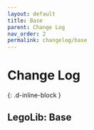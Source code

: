 ```yaml
---
layout: default
title: Base
parent: Change Log
nav_order: 2
permalink: changelog/base
---
```

# Change Log
{: .d-inline-block }  

## LegoLib: Base  

